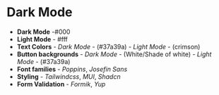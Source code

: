 # Dark Mode
- **Dark Mode** -#000
- **Light Mode** - #fff
- **Text Colors** - *Dark Mode* - (#37a39a)
                  - *Light Mode* - (crimson)
- **Button backgrounds**  - *Dark Mode* - (White/Shade of white)
                          - *Light Mode* - (#37a39a)                    
- **Font families** - *Poppins*, *Josefin Sans*
- **Styling** - *Tailwindcss*, *MUI*, *Shadcn*
- **Form Validation** - *Formik*, *Yup*                          